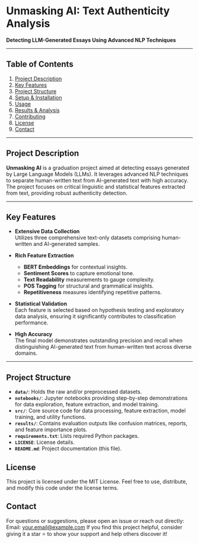 # Unmasking AI: Text Authenticity Analysis
**Detecting LLM-Generated Essays Using Advanced NLP Techniques**

---

## Table of Contents
1. [Project Description](#project-description)
2. [Key Features](#key-features)
3. [Project Structure](#project-structure)
4. [Setup & Installation](#setup--installation)
5. [Usage](#usage)
6. [Results & Analysis](#results--analysis)
7. [Contributing](#contributing)
8. [License](#license)
9. [Contact](#contact)

---

## Project Description
**Unmasking AI** is a graduation project aimed at detecting essays generated by Large Language Models (LLMs). It leverages advanced NLP techniques to separate human-written text from AI-generated text with high accuracy. The project focuses on critical linguistic and statistical features extracted from text, providing robust authenticity detection.

---

## Key Features
- **Extensive Data Collection**  
  Utilizes three comprehensive text-only datasets comprising human-written and AI-generated samples.

- **Rich Feature Extraction**  
  - **BERT Embeddings** for contextual insights.  
  - **Sentiment Scores** to capture emotional tone.  
  - **Text Readability** measurements to gauge complexity.  
  - **POS Tagging** for structural and grammatical insights.  
  - **Repetitiveness** measures identifying repetitive patterns.

- **Statistical Validation**  
  Each feature is selected based on hypothesis testing and exploratory data analysis, ensuring it significantly contributes to classification performance.

- **High Accuracy**  
  The final model demonstrates outstanding precision and recall when distinguishing AI-generated text from human-written text across diverse domains.

---

## Project Structure

- **`data/`**: Holds the raw and/or preprocessed datasets.  
- **`notebooks/`**: Jupyter notebooks providing step-by-step demonstrations for data exploration, feature extraction, and model training.  
- **`src/`**: Core source code for data processing, feature extraction, model training, and utility functions.  
- **`results/`**: Contains evaluation outputs like confusion matrices, reports, and feature importance plots.  
- **`requirements.txt`**: Lists required Python packages.  
- **`LICENSE`**: License details.  
- **`README.md`**: Project documentation (this file).

## License
This project is licensed under the MIT License.
Feel free to use, distribute, and modify this code under the license terms.

## Contact
For questions or suggestions, please open an issue or reach out directly:
Email: your.email@example.com
If you find this project helpful, consider giving it a star ⭐ to show your support and help others discover it!

